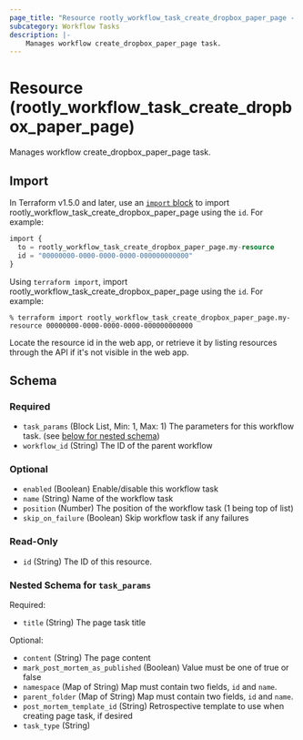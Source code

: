```yaml
---
page_title: "Resource rootly_workflow_task_create_dropbox_paper_page - terraform-provider-rootly"
subcategory: Workflow Tasks
description: |-
    Manages workflow create_dropbox_paper_page task.
---
```


# Resource (rootly_workflow_task_create_dropbox_paper_page)

Manages workflow create_dropbox_paper_page task.



## Import

In Terraform v1.5.0 and later, use an [`import` block](https://developer.hashicorp.com/terraform/language/import) to import rootly_workflow_task_create_dropbox_paper_page using the `id`. For example:

```terraform
import {
  to = rootly_workflow_task_create_dropbox_paper_page.my-resource
  id = "00000000-0000-0000-0000-000000000000"
}
```

Using `terraform import`, import rootly_workflow_task_create_dropbox_paper_page using the `id`. For example:

```console
% terraform import rootly_workflow_task_create_dropbox_paper_page.my-resource 00000000-0000-0000-0000-000000000000
```

Locate the resource id in the web app, or retrieve it by listing resources through the API if it's not visible in the web app.

<!-- schema generated by tfplugindocs -->
## Schema

### Required

- `task_params` (Block List, Min: 1, Max: 1) The parameters for this workflow task. (see [below for nested schema](#nestedblock--task_params))
- `workflow_id` (String) The ID of the parent workflow

### Optional

- `enabled` (Boolean) Enable/disable this workflow task
- `name` (String) Name of the workflow task
- `position` (Number) The position of the workflow task (1 being top of list)
- `skip_on_failure` (Boolean) Skip workflow task if any failures

### Read-Only

- `id` (String) The ID of this resource.

<a id="nestedblock--task_params"></a>
### Nested Schema for `task_params`

Required:

- `title` (String) The page task title

Optional:

- `content` (String) The page content
- `mark_post_mortem_as_published` (Boolean) Value must be one of true or false
- `namespace` (Map of String) Map must contain two fields, `id` and `name`.
- `parent_folder` (Map of String) Map must contain two fields, `id` and `name`.
- `post_mortem_template_id` (String) Retrospective template to use when creating page task, if desired
- `task_type` (String)
